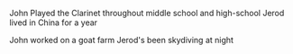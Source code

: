 
John Played the Clarinet throughout middle school and high-school
Jerod lived in China for a year

John worked on a goat farm
Jerod's been skydiving at night

